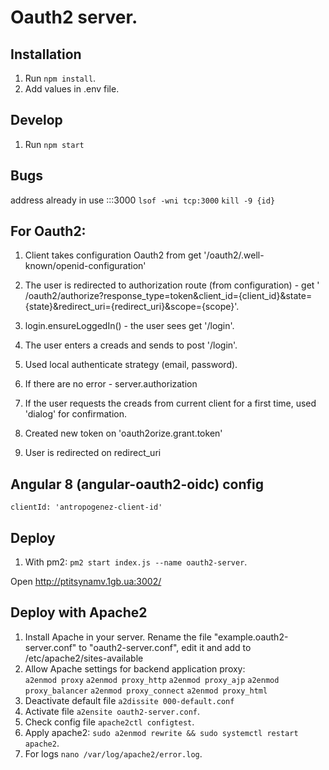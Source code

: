 # Oauth2 server.

## Installation

1. Run `npm install`.
2. Add values in .env file.

## Develop

1. Run `npm start`

## Bugs

address already in use :::3000
`lsof -wni tcp:3000`
`kill -9 {id}`

## For Oauth2:

1. Client takes configuration Oauth2 from get '/oauth2/.well-known/openid-configuration'

2. The user is redirected to authorization route (from configuration) - get '
   /oauth2/authorize?response_type=token&client_id={client_id}&state={state}&redirect_uri={redirect_uri}&scope={scope}'.

3. login.ensureLoggedIn() - the user sees get '/login'.
4. The user enters a creads and sends to post '/login'.
5. Used local authenticate strategy (email, password).
6. If there are no error - server.authorization
7. If the user requests the creads from current client for a first time, used 'dialog' for confirmation.
8. Created new token on 'oauth2orize.grant.token'
9. User is redirected on redirect_uri

## Angular 8 (angular-oauth2-oidc) config

```clientId: 'antropogenez-client-id'```

## Deploy

1. With pm2: `pm2 start index.js --name oauth2-server`.

Open http://ptitsynamv.1gb.ua:3002/

## Deploy with Apache2

1. Install Apache in your server. Rename the file "example.oauth2-server.conf" to "oauth2-server.conf", edit it and add to
   /etc/apache2/sites-available
2. Allow Apache settings for backend application proxy:   
   `a2enmod proxy`
   `a2enmod proxy_http`
   `a2enmod proxy_ajp`
   `a2enmod proxy_balancer`
   `a2enmod proxy_connect`
   `a2enmod proxy_html`
3. Deactivate default file `a2dissite 000-default.conf`
4. Activate file `a2ensite oauth2-server.conf`.
5. Check config file `apache2ctl configtest`.
6. Apply apache2: `sudo a2enmod rewrite && sudo systemctl restart apache2`.
7. For logs `nano /var/log/apache2/error.log`.
